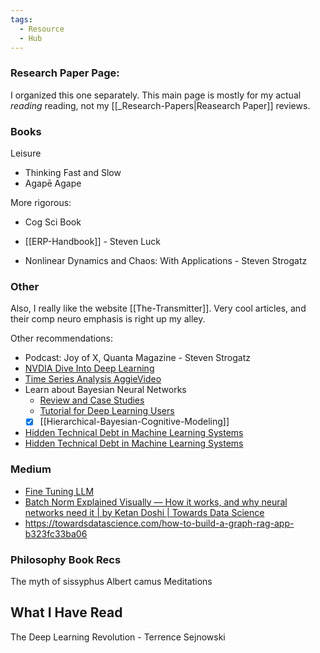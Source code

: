 ```yaml
---
tags:
  - Resource
  - Hub
---
```




### Research Paper Page:
I organized this one separately. This main page is mostly for my actual *reading* reading, not my [[_Research-Papers|Reasearch Paper]] reviews.



### Books
Leisure
- Thinking Fast and Slow
- Agapē Agape

More rigorous:
- Cog Sci Book
- [[ERP-Handbook]] - Steven Luck

- Nonlinear Dynamics and Chaos: With Applications - Steven Strogatz

### Other
Also, I really like the website [[The-Transmitter]]. Very cool articles, and their comp neuro emphasis is right up my alley.

Other recommendations:
- Podcast: Joy of X, Quanta Magazine - Steven Strogatz
- [NVDIA Dive Into Deep Learning](https://d2l.ai/index.html)
- [Time Series Analysis AggieVideo](https://video.ucdavis.edu/media/PHY+255+Lecture+12+Time+Series+2024/1_kuyfve4e)
- Learn about Bayesian Neural Networks
	- [Review and Case Studies](https://www.sciencedirect.com/science/article/pii/S0893608000000988?casa_token=Y5EoH5B6SMEAAAAA:xGA64GIO-jFDPJgpmWhV9-CAPNkEJexM3Z2SiYZCcDNbn7Gyj0-rl5ZjeKDOrbRXCjalcSwc)
	- [Tutorial for Deep Learning Users](https://ieeexplore.ieee.org/document/9756596)
	- [X] [[Hierarchical-Bayesian-Cognitive-Modeling]] 
- [Hidden Technical Debt in Machine Learning Systems](https://proceedings.neurips.cc/paper_files/paper/2015/file/86df7dcfd896fcaf2674f757a2463eba-Paper.pdf)
- [Hidden Technical Debt in Machine Learning Systems](https://proceedings.neurips.cc/paper_files/paper/2015/file/86df7dcfd896fcaf2674f757a2463eba-Paper.pdf)

### Medium
- [Fine Tuning LLM](https://freedium.cfd/https://towardsdatascience.com/i-fine-tuned-the-tiny-llama-3-2-1b-to-replace-gpt-4o-7ce1e5619f3d)
- [Batch Norm Explained Visually — How it works, and why neural networks need it | by Ketan Doshi | Towards Data Science](https://towardsdatascience.com/batch-norm-explained-visually-how-it-works-and-why-neural-networks-need-it-b18919692739)
- https://towardsdatascience.com/how-to-build-a-graph-rag-app-b323fc33ba06

### Philosophy Book Recs
The myth of sissyphus
Albert camus
Meditations


## What I Have Read
The Deep Learning Revolution - Terrence Sejnowski